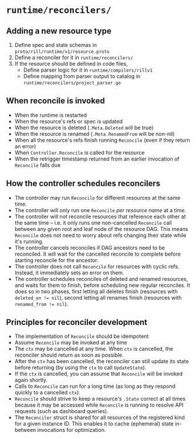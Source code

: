 # `runtime/reconcilers/`

## Adding a new resource type

1. Define spec and state schemas in `proto/rill/runtime/v1/resource.proto`
2. Define a reconciler for it in `runtime/reconcilers/`
3. If the resource should be defined in code files,
    - Define parser logic for it in `runtime/compilers/rillv1`
    - Define mapping from parser output to catalog in `runtime/reconcilers/project_parser.go`

## When reconcile is invoked

- When the runtime is restarted
- When the resource's refs or spec is updated
- When the resource is deleted (`.Meta.Deleted` will be true)
- When the resource is renamed (`.Meta.RenamedFrom` will be non-nil)
- When all the resource's refs finish running `Reconcile` (even if they return an error)
- When `Controller.Reconcile` is called for the resource
- When the retrigger timestamp returned from an earlier invocation of `Reconcile` falls due

## How the controller schedules reconcilers

- The controller may run `Reconcile` for different resources at the same time.
- The controller will only run one `Reconcile` *per resource name* at a time.
- The controller will not reconcile resources that reference each other at the same time – i.e. it only runs one non-cancelled `Reconcile` call between any given root and leaf node of the resource DAG. This means `Reconcile` does not need to worry about refs changing their state while it's running.
- The controller cancels reconciles if DAG ancestors need to be reconciled. It will wait for the cancelled reconcile to complete before starting reconcile for the ancestor.
- The controller does not call `Reconcile` for resources with cyclic refs. Instead, it immediately sets an error on them. 
- The controller schedules reconciles of deleted and renamed resources, and waits for them to finish, before scheduling new regular reconciles. It does so in two phases, first letting all deletes finish (resources with `deleted_on != nil`), second letting all renames finish (resources with `renamed_from != nil`).

## Principles for reconciler development

- The implementation of `Reconcile` should be idempotent
- Assume `Reconcile` may be invoked at any time
- The `ctx` may be cancelled at any time. When `ctx` is cancelled, the reconciler should return as soon as possible.
- After the `ctx` has been cancelled, the reconciler can still update its state before returning (by using the `ctx` to call `UpdateState`).
- If the `ctx` is cancelled, you can assume that `Reconcile` will be invoked again shortly.
- Calls to `Reconcile` can run for a long time (as long as they respond quickly to a cancelled `ctx`).
- `Reconcile` should strive to keep a resource's `.State` correct at all times because it may be accessed while `Reconcile` is running to resolve API requests (such as dashboard queries).
- The `Reconciler` struct is shared for all resources of the registered kind for a given instance ID. This enables it to cache (ephemeral) state in-between invocations for optimization.

